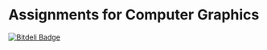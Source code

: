 Assignments for Computer Graphics
=================================


[![Bitdeli Badge](https://d2weczhvl823v0.cloudfront.net/ElDeveloper/computer_graphics/trend.png)](https://bitdeli.com/free "Bitdeli Badge")

